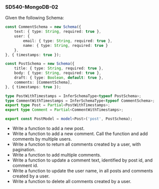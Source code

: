 ### SD540-MongoDB-02
GIven the following Schema:
```typescript
const CommentSchema = new Schema({
    text: { type: String, required: true },
    user: {
        email: { type: String, required: true },
        name: { type: String, required: true }
    },
}, { timestamps: true });

const PostSchema = new Schema({
    title: { type: String, required: true },
    body: { type: String, required: true },
    draft: { type: Boolean, default: true },
    comments: [CommentSchema],
}, { timestamps: true });

type PostWithTimestamps = InferSchemaType<typeof PostSchema>;
type CommentWithTimestamps = InferSchemaType<typeof CommentSchema>;
export type Post = Partial<PostWithTimestamps>;
export type Comment = Partial<CommentWithTimestamps>;

export const PostModel = model<Post>('post', PostSchema);
```
* Write a function to add a new post.
* Write a function to add a new comment. Call the function and add comments by multiple users.
* Write a function to return all comments created by a user, with pagination.
* Write a function to add multiple comments.
* Write a function to update a comment text, identified by post id, and comment id.
* Write a function to update the user name, in all posts and comments created by a user.
* Write a function to delete all comments created by a user.
